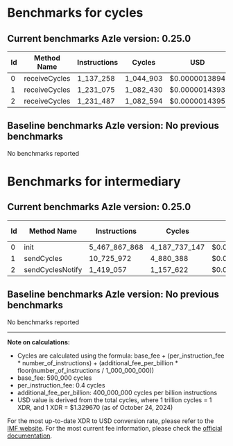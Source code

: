 # Benchmarks for cycles

## Current benchmarks Azle version: 0.25.0

| Id  | Method Name   | Instructions | Cycles    | USD           | USD/Million Calls |
| --- | ------------- | ------------ | --------- | ------------- | ----------------- |
| 0   | receiveCycles | 1_137_258    | 1_044_903 | $0.0000013894 | $1.38             |
| 1   | receiveCycles | 1_231_075    | 1_082_430 | $0.0000014393 | $1.43             |
| 2   | receiveCycles | 1_231_487    | 1_082_594 | $0.0000014395 | $1.43             |

## Baseline benchmarks Azle version: No previous benchmarks

No benchmarks reported

# Benchmarks for intermediary

## Current benchmarks Azle version: 0.25.0

| Id  | Method Name      | Instructions  | Cycles        | USD           | USD/Million Calls |
| --- | ---------------- | ------------- | ------------- | ------------- | ----------------- |
| 0   | init             | 5_467_867_868 | 4_187_737_147 | $0.0055683085 | $5_568.30         |
| 1   | sendCycles       | 10_725_972    | 4_880_388     | $0.0000064893 | $6.48             |
| 2   | sendCyclesNotify | 1_419_057     | 1_157_622     | $0.0000015393 | $1.53             |

## Baseline benchmarks Azle version: No previous benchmarks

No benchmarks reported

---

**Note on calculations:**

- Cycles are calculated using the formula: base_fee + (per_instruction_fee \* number_of_instructions) + (additional_fee_per_billion \* floor(number_of_instructions / 1_000_000_000))
- base_fee: 590_000 cycles
- per_instruction_fee: 0.4 cycles
- additional_fee_per_billion: 400_000_000 cycles per billion instructions
- USD value is derived from the total cycles, where 1 trillion cycles = 1 XDR, and 1 XDR = $1.329670 (as of October 24, 2024)

For the most up-to-date XDR to USD conversion rate, please refer to the [IMF website](https://www.imf.org/external/np/fin/data/rms_sdrv.aspx).
For the most current fee information, please check the [official documentation](https://internetcomputer.org/docs/current/developer-docs/gas-cost#execution).
